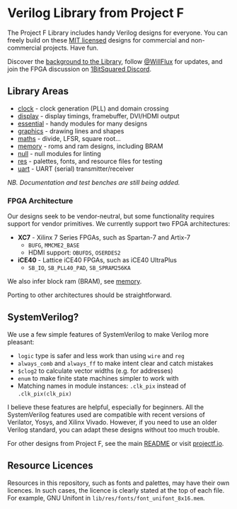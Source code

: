 # Verilog Library from Project F

The Project F Library includes handy Verilog designs for everyone. You can freely build on these [MIT licensed](../LICENSE) designs for commercial and non-commercial projects. Have fun.

Discover the [background to the Library](https://projectf.io/posts/verilog-library-announcement/), follow [@WillFlux](https://twitter.com/WillFlux) for updates, and join the FPGA discussion on [1BitSquared Discord](https://1bitsquared.com/pages/chat).

## Library Areas

* [clock](clock) - clock generation (PLL) and domain crossing
* [display](display) - display timings, framebuffer, DVI/HDMI output
* [essential](essential) - handy modules for many designs
* [graphics](graphics) - drawing lines and shapes
* [maths](maths) - divide, LFSR, square root...
* [memory](memory) - roms and ram designs, including BRAM
* [null](null) - null modules for linting
* [res](res) - palettes, fonts, and resource files for testing
* [uart](uart) - UART (serial) transmitter/receiver

_NB. Documentation and test benches are still being added._

### FPGA Architecture

Our designs seek to be vendor-neutral, but some functionality requires
support for vendor primitives. We currently support two FPGA architectures:

* **XC7** - Xilinx 7 Series FPGAs, such as Spartan-7 and Artix-7
  * `BUFG`, `MMCME2_BASE`
  * HDMI support: `OBUFDS`, `OSERDES2`
* **iCE40** - Lattice iCE40 FPGAs, such as iCE40 UltraPlus
  * `SB_IO`, `SB_PLL40_PAD`, `SB_SPRAM256KA`

We also infer block ram (BRAM), see [memory](memory).

Porting to other architectures should be straightforward.

## SystemVerilog?

We use a few simple features of SystemVerilog to make Verilog more pleasant:

* `logic` type is safer and less work than using `wire` and `reg`
* `always_comb` and `always_ff` to make intent clear and catch mistakes
* `$clog2` to calculate vector widths (e.g. for addresses)
* `enum` to make finite state machines simpler to work with
* Matching names in module instances: `.clk_pix` instead of `.clk_pix(clk_pix)`

I believe these features are helpful, especially for beginners. All the SystemVerilog features used are compatible with recent versions of Verilator, Yosys, and Xilinx Vivado. However, if you need to use an older Verilog standard, you can adapt these designs without too much trouble.

For other designs from Project F, see the main [README](../README.md) or visit [projectf.io](https://projectf.io/).

## Resource Licences

Resources in this repository, such as fonts and palettes, may have their own licences. In such cases, the licence is clearly stated at the top of each file. For example, GNU Unifont in `lib/res/fonts/font_unifont_8x16.mem`.
